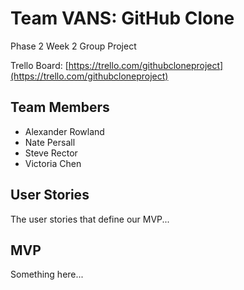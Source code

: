 # Team VANS: GitHub Clone
Phase 2 Week 2 Group Project

Trello Board: [https://trello.com/githubcloneproject](https://trello.com/githubcloneproject)

## Team Members
* Alexander Rowland
* Nate Persall
* Steve Rector
* Victoria Chen

## User Stories
The user stories that define our MVP...

## MVP
Something here...
